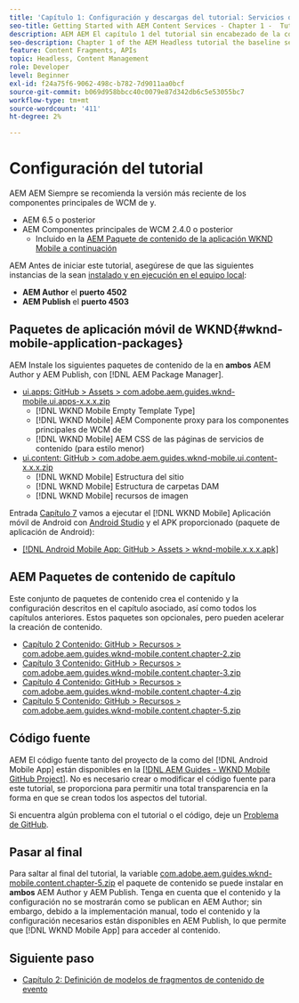 ```yaml
---
title: 'Capítulo 1: Configuración y descargas del tutorial: Servicios de contenido'
seo-title: Getting Started with AEM Content Services - Chapter 1 -  Tutorial Set up
description: AEM AEM El capítulo 1 del tutorial sin encabezado de la configuración de línea de base para la instancia de la del tutorial.
seo-description: Chapter 1 of the AEM Headless tutorial the baseline setup for the AEM instance for the tutorial.
feature: Content Fragments, APIs
topic: Headless, Content Management
role: Developer
level: Beginner
exl-id: f24a75f6-9062-498c-b782-7d9011aa0bcf
source-git-commit: b069d958bbcc40c0079e87d342db6c5e53055bc7
workflow-type: tm+mt
source-wordcount: '411'
ht-degree: 2%

---
```


# Configuración del tutorial

AEM AEM Siempre se recomienda la versión más reciente de los componentes principales de WCM de y.

* AEM 6.5 o posterior
* AEM Componentes principales de WCM 2.4.0 o posterior
   * Incluido en la [AEM Paquete de contenido de la aplicación WKND Mobile a continuación](#wknd-mobile-application-packages)

AEM Antes de iniciar este tutorial, asegúrese de que las siguientes instancias de la sean [instalado y en ejecución en el equipo local](https://helpx.adobe.com/experience-manager/6-5/sites/deploying/using/deploy.html#Default%20Local%20Install):

* **AEM Author** el **puerto 4502**
* **AEM Publish** el **puerto 4503**

## Paquetes de aplicación móvil de WKND{#wknd-mobile-application-packages}

AEM Instale los siguientes paquetes de contenido de la en **ambos** AEM Author y AEM Publish, con [!DNL AEM Package Manager].

* [ui.apps: GitHub > Assets > com.adobe.aem.guides.wknd-mobile.ui.apps-x.x.x.zip](https://github.com/adobe/aem-guides-wknd-mobile/releases/latest)
   * [!DNL WKND Mobile Empty Template Type]
   * [!DNL WKND Mobile] AEM Componente proxy para los componentes principales de WCM de
   * [!DNL WKND Mobile] AEM CSS de las páginas de servicios de contenido (para estilo menor)
* [ui.content: GitHub > com.adobe.aem.guides.wknd-mobile.ui.content-x.x.x.zip](https://github.com/adobe/aem-guides-wknd-mobile/releases/latest)
   * [!DNL WKND Mobile] Estructura del sitio
   * [!DNL WKND Mobile] Estructura de carpetas DAM
   * [!DNL WKND Mobile] recursos de imagen

Entrada [Capítulo 7](./chapter-7.md) vamos a ejecutar el [!DNL WKND Mobile] Aplicación móvil de Android con [Android Studio](https://developer.android.com/studio) y el APK proporcionado (paquete de aplicación de Android):

* [[!DNL Android Mobile App: GitHub > Assets > wknd-mobile.x.x.x.apk]](https://github.com/adobe/aem-guides-wknd-mobile/releases/latest)

## AEM Paquetes de contenido de capítulo

Este conjunto de paquetes de contenido crea el contenido y la configuración descritos en el capítulo asociado, así como todos los capítulos anteriores. Estos paquetes son opcionales, pero pueden acelerar la creación de contenido.

* [Capítulo 2 Contenido: GitHub > Recursos > com.adobe.aem.guides.wknd-mobile.content.chapter-2.zip](https://github.com/adobe/aem-guides-wknd-mobile/releases/latest)
* [Capítulo 3 Contenido: GitHub > Recursos > com.adobe.aem.guides.wknd-mobile.content.chapter-3.zip](https://github.com/adobe/aem-guides-wknd-mobile/releases/latest)
* [Capítulo 4 Contenido: GitHub > Recursos > com.adobe.aem.guides.wknd-mobile.content.chapter-4.zip](https://github.com/adobe/aem-guides-wknd-mobile/releases/latest)
* [Capítulo 5 Contenido: GitHub > Recursos > com.adobe.aem.guides.wknd-mobile.content.chapter-5.zip](https://github.com/adobe/aem-guides-wknd-mobile/releases/latest)

## Código fuente

AEM El código fuente tanto del proyecto de la como del [!DNL Android Mobile App] están disponibles en la [[!DNL AEM Guides - WKND Mobile GitHub Project]](https://github.com/adobe/aem-guides-wknd-mobile). No es necesario crear o modificar el código fuente para este tutorial, se proporciona para permitir una total transparencia en la forma en que se crean todos los aspectos del tutorial.

Si encuentra algún problema con el tutorial o el código, deje un [Problema de GitHub](https://github.com/adobe/aem-guides-wknd-mobile/issues).

## Pasar al final

Para saltar al final del tutorial, la variable [com.adobe.aem.guides.wknd-mobile.content.chapter-5.zip](https://github.com/adobe/aem-guides-wknd-mobile/releases/latest) el paquete de contenido se puede instalar en **ambos** AEM Author y AEM Publish. Tenga en cuenta que el contenido y la configuración no se mostrarán como se publican en AEM Author; sin embargo, debido a la implementación manual, todo el contenido y la configuración necesarios están disponibles en AEM Publish, lo que permite que [!DNL WKND Mobile App] para acceder al contenido.


## Siguiente paso

* [Capítulo 2: Definición de modelos de fragmentos de contenido de evento](./chapter-2.md)
